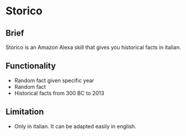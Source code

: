 # Storico

## Brief
  Storico is an Amazon Alexa skill that gives you historical facts in italian.
  
## Functionality
  - Random fact given specific year
  - Random fact
  - Historical facts from 300 BC to 2013
  
## Limitation
  - Only in italian. It can be adapted easily in english.
